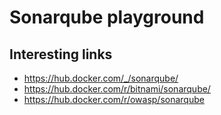 # Sonarqube playground

## Interesting links
* https://hub.docker.com/_/sonarqube/
* https://hub.docker.com/r/bitnami/sonarqube/
* https://hub.docker.com/r/owasp/sonarqube